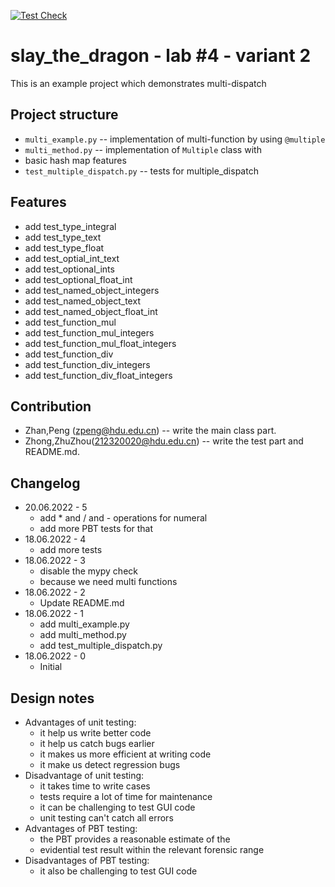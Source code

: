 [![Test Check](https://github.com/zpeng2022/edu-cpo-lab4-zpeng/actions/workflows/check.yml/badge.svg)](https://github.com/zpeng2022/edu-cpo-lab4-zpeng/actions/workflows/check.yml)

# slay_the_dragon - lab #4 - variant 2

This is an example project which demonstrates multi-dispatch

## Project structure

- `multi_example.py` -- implementation of multi-function by using `@multiple`
- `multi_method.py` -- implementation of `Multiple` class with
- basic hash map features
- `test_multiple_dispatch.py` -- tests for multiple_dispatch

## Features

- add test_type_integral
- add test_type_text
- add test_type_float
- add test_optial_int_text
- add test_optional_ints
- add test_optional_float_int
- add test_named_object_integers
- add test_named_object_text
- add test_named_object_float_int
- add test_function_mul
- add test_function_mul_integers
- add test_function_mul_float_integers
- add test_function_div
- add test_function_div_integers
- add test_function_div_float_integers

## Contribution

- Zhan,Peng (zpeng@hdu.edu.cn) -- write the main class part.
- Zhong,ZhuZhou(212320020@hdu.edu.cn) -- write the test part and README.md.

## Changelog

- 20.06.2022 - 5
  - add * and / and - operations for numeral
  - add more PBT tests for that
- 18.06.2022 - 4
  - add more tests
- 18.06.2022 - 3
  - disable the mypy check
  - because we need multi functions
- 18.06.2022 - 2
  - Update README.md
- 18.06.2022 - 1
  - add multi_example.py
  - add multi_method.py
  - add test_multiple_dispatch.py
- 18.06.2022 - 0
  - Initial

## Design notes

- Advantages of unit testing:
  - it help us write better code
  - it help us catch bugs earlier
  - it makes us more efficient at writing code
  - it make us detect regression bugs
- Disadvantage of unit testing:
  - it takes time to write cases
  - tests require a lot of time for maintenance
  - it can be challenging to test GUI code
  - unit testing can't catch all errors
- Advantages of PBT testing:
  - the PBT provides a reasonable estimate of the
  - evidential test result within the relevant forensic range
- Disadvantages of PBT testing:
  - it also be challenging to test GUI code
